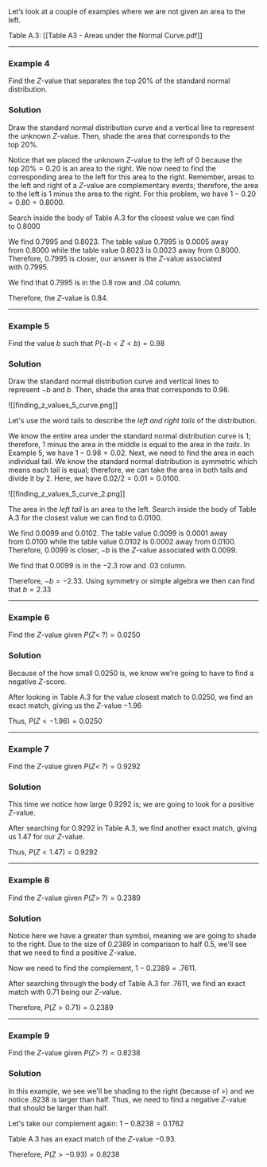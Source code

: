 Let’s look at a couple of examples where we are not given an area to the left.

Table A.3: [[Table A3 - Areas under the Normal Curve.pdf]]
- - -
### Example 4
Find the $Z$-value that separates the top 20% of the standard normal distribution.

### Solution
Draw the standard normal distribution curve and a vertical line to represent the unknown $Z$-value. Then, shade the area that corresponds to the top 20%.

Notice that we placed the unknown $Z$-value to the left of 0 because the top $20\%=0.20$ is an area to the right. We now need to find the corresponding area to the left for this area to the right. Remember, areas to the left and right of a $Z$-value are complementary events; therefore, the area to the left is 1 minus the area to the right. For this problem, we have $1-0.20=0.80=0.8000$.

Search inside the body of Table A.3 for the closest value we can find to $0.8000$

We find $0.7995$ and $0.8023$. The table value $0.7995$ is $0.0005$ away from $0.8000$ while the table value $0.8023$ is $0.0023$ away from $0.8000$. Therefore, $0.7995$ is closer, our answer is the $Z$-value associated with $0.7995$.

We find that $0.7995$ is in the $0.8$ row and $.04$ column.

Therefore, the $Z$-value is $0.84$.

- - -
### Example 5   
Find the value $b$ such that $P(-b<Z<b)=0.98$

### Solution
Draw the standard normal distribution curve and vertical lines to represent $-b$ and $b$. Then, shade the area that corresponds to $0.98$.

![[finding_z_values_5_curve.png]]

Let's use the word tails to describe the _left and right tails_ of the distribution.

We know the entire area under the standard normal distribution curve is 1; therefore, 1 minus the area in the middle is equal to the area in the _tails_. In Example 5, we have $1-0.98=0.02$. Next, we need to find the area in each individual tail. We know the standard normal distribution is symmetric which means each tail is equal; therefore, we can take the area in both tails and divide it by 2. Here, we have $0.02/2=0.01=0.0100$.

![[finding_z_values_5_curve_2.png]]

The area in the _left tail_ is an area to the left. Search inside the body of Table A.3 for the closest value we can find to $0.0100$.

We find $0.0099$ and $0.0102$. The table value $0.0099$ is $0.0001$ away from $0.0100$ while the table value $0.0102$ is $0.0002$ away from $0.0100$. Therefore, $0.0099$ is closer, $-b$ is the $Z$-value associated with $0.0099$.

We find that $0.0099$ is in the $−2.3$ row and $.03$ column.

Therefore, $−b=−2.33$. Using symmetry or simple algebra we then can find that $b=2.33$

- - -
### Example 6
Find the $Z$-value given $P(Z<~?)=0.0250$

### Solution
Because of the how small $0.0250$ is, we know we're going to have to find a negative $Z$-score.

After looking in Table A.3 for the value closest match to $0.0250$, we find an exact match, giving us the $Z$-value $-1.96$

Thus, $P(Z<-1.96)=0.0250$

- - -
### Example 7
Find the $Z$-value given $P(Z<~?)=0.9292$

### Solution
This time we notice how large $0.9292$ is; we are going to look for a positive $Z$-value.

After searching for $0.9292$ in Table A.3, we find another exact match, giving us $1.47$ for our $Z$-value.

Thus, $P(Z<1.47)=0.9292$

- - -
### Example 8
Find the $Z$-value given $P(Z>~?)=0.2389$

### Solution
Notice here we have a greater than symbol, meaning we are going to shade to the right. Due to the size of $0.2389$ in comparison to half $0.5$, we'll see that we need to find a positive $Z$-value.

Now we need to find the complement, $1-0.2389 = .7611$.

After searching through the body of Table A.3 for $.7611$, we find an exact match with $0.71$ being our $Z$-value.

Therefore, $P(Z>0.71)=0.2389$

- - -
### Example 9
Find the $Z$-value given $P(Z>~?)=0.8238$

### Solution
In this example, we see we'll be shading to the right (because of $>$) and we notice $.8238$ is larger than half. Thus, we need to find a negative $Z$-value that should be larger than half.

Let's take our complement again: $1-0.8238=0.1762$

Table A.3 has an exact match of the $Z$-value $-0.93$.

Therefore, $P(Z>-0.93)=0.8238$